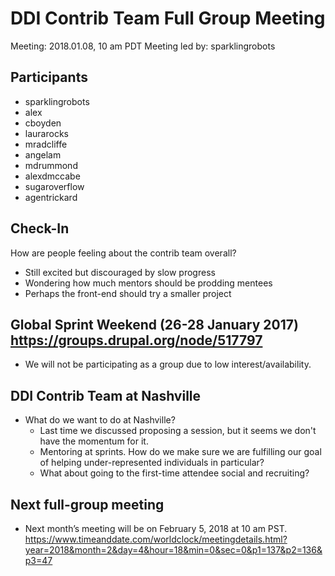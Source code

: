 # DDI Contrib Team Full Group Meeting
Meeting: 2018.01.08, 10 am PDT
Meeting led by: sparklingrobots 

## Participants 
* sparklingrobots  
* alex
* cboyden
* laurarocks
* mradcliffe
* angelam
* mdrummond
* alexdmccabe
* sugaroverflow
* agentrickard

## Check-In

How are people feeling about the contrib team overall? 

* Still excited but discouraged by slow progress
* Wondering how much mentors should be prodding mentees
* Perhaps the front-end should try a smaller project

## Global Sprint Weekend (26-28 January 2017) https://groups.drupal.org/node/517797

* We will not be participating as a group due to low interest/availability. 

## DDI Contrib Team at Nashville

* What do we want to do at Nashville?
  * Last time we discussed proposing a session, but it seems we don't have the momentum for it. 
  * Mentoring at sprints. How do we make sure we are fulfilling our goal of helping under-represented individuals in particular? 
  * What about going to the first-time attendee social and recruiting? 
  
## Next full-group meeting
* Next month’s meeting will be on February 5, 2018 at 10 am PST. https://www.timeanddate.com/worldclock/meetingdetails.html?year=2018&month=2&day=4&hour=18&min=0&sec=0&p1=137&p2=136&p3=47